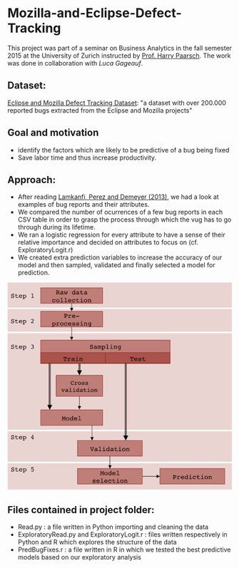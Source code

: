 # Mozilla-and-Eclipse-Defect-Tracking


This project was part of a seminar on Business Analytics in the fall semester 2015 at the University of Zurich instructed by [Prof. Harry Paarsch](https://sites.google.com/site/hjpaarsch/). The work was done in collaboration with *Luca Gageauf*.

## Dataset:
[Eclipse and Mozilla Defect Tracking Dataset](https://github.com/ansymo/msr2013-bug_dataset): "a dataset with over 200.000 reported bugs extracted from the Eclipse and Mozilla projects"

## Goal and motivation
- identify the factors which are likely to be predictive of a bug being fixed
- Save labor time and thus increase productivity.

## Approach:
- After reading [Lamkanfi, Perez and Demeyer (2013)](https://ieeexplore.ieee.org/document/6624028/), we had a look at examples of bug reports and their attributes.
- We compared the number of ocurrences of a few bug reports in each CSV table in order to grasp the process through which the vug has to go through during its lifetime. 
- We ran a logistic regression for every attribute to have a sense of their relative importance and decided on attributes to focus on (cf. ExploratoryLogit.r)
- We created extra prediction variables to increase the accuracy of our model and then sampled, validated and finally selected a model for prediction.

![Approach image](Approach.png)

## Files contained in project folder:
- Read.py : a file written in Python importing and cleaning the data
- ExploratoryRead.py and ExploratoryLogit.r : files written respectively in Python and R which explores the structure of the data
- PredBugFixes.r : a file written in R in which we tested the best predictive models based on our exploratory analysis



